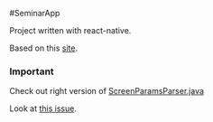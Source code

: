 #SeminarApp

Project written with react-native.

Based on this [site](seminar-pro.ru).

### Important

Check out right version of [ScreenParamsParser.java](https://github.com/filipef101/react-native-navigation/blob/1f93b3ba26dff594b33fe888377d1d4017593339/android/app/src/main/java/com/reactnativenavigation/params/parsers/ScreenParamsParser.java)

Look at [this issue](https://github.com/react-native-community/react-native-text-input-mask/issues/71).